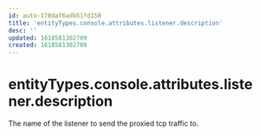 ```yaml
---
id: auto-178daf6adb51fd158
title: 'entityTypes.console.attributes.listener.description'
desc: ''
updated: 1618581302709
created: 1618581302709
---
```

# entityTypes.console.attributes.listener.description

The name of the listener to send the proxied tcp traffic to.